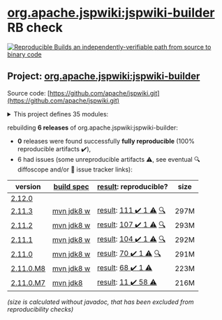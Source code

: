 [org.apache.jspwiki:jspwiki-builder](https://central.sonatype.com/artifact/org.apache.jspwiki/jspwiki-builder/2.11.3/versions) RB check
=======

[![Reproducible Builds](https://reproducible-builds.org/images/logos/rb.svg) an independently-verifiable path from source to binary code](https://reproducible-builds.org/)

## Project: [org.apache.jspwiki:jspwiki-builder](https://central.sonatype.com/artifact/org.apache.jspwiki/jspwiki-builder/2.11.3/versions)

Source code: [https://github.com/apache/jspwiki.git](https://github.com/apache/jspwiki.git)

<details><summary>This project defines 35 modules:</summary>

* [org.apache.jspwiki.it:jspwiki-it-builder](https://central.sonatype.com/artifact/org.apache.jspwiki.it/jspwiki-it-builder/2.11.3)
* [org.apache.jspwiki.it:jspwiki-it-test-cma](https://central.sonatype.com/artifact/org.apache.jspwiki.it/jspwiki-it-test-cma/2.11.3)
* [org.apache.jspwiki.it:jspwiki-it-test-cma-jdbc](https://central.sonatype.com/artifact/org.apache.jspwiki.it/jspwiki-it-test-cma-jdbc/2.11.3)
* [org.apache.jspwiki.it:jspwiki-it-test-custom](https://central.sonatype.com/artifact/org.apache.jspwiki.it/jspwiki-it-test-custom/2.11.3)
* [org.apache.jspwiki.it:jspwiki-it-test-custom-absolute-urls](https://central.sonatype.com/artifact/org.apache.jspwiki.it/jspwiki-it-test-custom-absolute-urls/2.11.3)
* [org.apache.jspwiki.it:jspwiki-it-test-custom-jdbc](https://central.sonatype.com/artifact/org.apache.jspwiki.it/jspwiki-it-test-custom-jdbc/2.11.3)
* [org.apache.jspwiki.it:jspwiki-selenide-tests](https://central.sonatype.com/artifact/org.apache.jspwiki.it/jspwiki-selenide-tests/2.11.3)
* [org.apache.jspwiki.wikipages:jspwiki-wikipages-builder](https://central.sonatype.com/artifact/org.apache.jspwiki.wikipages/jspwiki-wikipages-builder/2.11.3)
* [org.apache.jspwiki.wikipages:jspwiki-wikipages-de](https://central.sonatype.com/artifact/org.apache.jspwiki.wikipages/jspwiki-wikipages-de/2.11.3)
* [org.apache.jspwiki.wikipages:jspwiki-wikipages-en](https://central.sonatype.com/artifact/org.apache.jspwiki.wikipages/jspwiki-wikipages-en/2.11.3)
* [org.apache.jspwiki.wikipages:jspwiki-wikipages-es](https://central.sonatype.com/artifact/org.apache.jspwiki.wikipages/jspwiki-wikipages-es/2.11.3)
* [org.apache.jspwiki.wikipages:jspwiki-wikipages-fi](https://central.sonatype.com/artifact/org.apache.jspwiki.wikipages/jspwiki-wikipages-fi/2.11.3)
* [org.apache.jspwiki.wikipages:jspwiki-wikipages-fr](https://central.sonatype.com/artifact/org.apache.jspwiki.wikipages/jspwiki-wikipages-fr/2.11.3)
* [org.apache.jspwiki.wikipages:jspwiki-wikipages-it](https://central.sonatype.com/artifact/org.apache.jspwiki.wikipages/jspwiki-wikipages-it/2.11.3)
* [org.apache.jspwiki.wikipages:jspwiki-wikipages-nl](https://central.sonatype.com/artifact/org.apache.jspwiki.wikipages/jspwiki-wikipages-nl/2.11.3)
* [org.apache.jspwiki.wikipages:jspwiki-wikipages-pt_BR](https://central.sonatype.com/artifact/org.apache.jspwiki.wikipages/jspwiki-wikipages-pt_BR/2.11.3)
* [org.apache.jspwiki.wikipages:jspwiki-wikipages-ru](https://central.sonatype.com/artifact/org.apache.jspwiki.wikipages/jspwiki-wikipages-ru/2.11.3)
* [org.apache.jspwiki.wikipages:jspwiki-wikipages-zh_CN](https://central.sonatype.com/artifact/org.apache.jspwiki.wikipages/jspwiki-wikipages-zh_CN/2.11.3)
* [org.apache.jspwiki:jspwiki-210-adapters](https://central.sonatype.com/artifact/org.apache.jspwiki/jspwiki-210-adapters/2.11.3)
* [org.apache.jspwiki:jspwiki-210-test-adaptees](https://central.sonatype.com/artifact/org.apache.jspwiki/jspwiki-210-test-adaptees/2.11.3)
* [org.apache.jspwiki:jspwiki-api](https://central.sonatype.com/artifact/org.apache.jspwiki/jspwiki-api/2.11.3)
* [org.apache.jspwiki:jspwiki-bom](https://central.sonatype.com/artifact/org.apache.jspwiki/jspwiki-bom/2.11.3)
* [org.apache.jspwiki:jspwiki-bootstrap](https://central.sonatype.com/artifact/org.apache.jspwiki/jspwiki-bootstrap/2.11.3)
* [org.apache.jspwiki:jspwiki-builder](https://central.sonatype.com/artifact/org.apache.jspwiki/jspwiki-builder/2.11.3)
* [org.apache.jspwiki:jspwiki-cache](https://central.sonatype.com/artifact/org.apache.jspwiki/jspwiki-cache/2.11.3)
* [org.apache.jspwiki:jspwiki-event](https://central.sonatype.com/artifact/org.apache.jspwiki/jspwiki-event/2.11.3)
* [org.apache.jspwiki:jspwiki-http](https://central.sonatype.com/artifact/org.apache.jspwiki/jspwiki-http/2.11.3)
* [org.apache.jspwiki:jspwiki-kendra-searchprovider](https://central.sonatype.com/artifact/org.apache.jspwiki/jspwiki-kendra-searchprovider/2.11.3)
* [org.apache.jspwiki:jspwiki-main](https://central.sonatype.com/artifact/org.apache.jspwiki/jspwiki-main/2.11.3)
* [org.apache.jspwiki:jspwiki-markdown](https://central.sonatype.com/artifact/org.apache.jspwiki/jspwiki-markdown/2.11.3)
* [org.apache.jspwiki:jspwiki-portable](https://central.sonatype.com/artifact/org.apache.jspwiki/jspwiki-portable/2.11.3)
* [org.apache.jspwiki:jspwiki-tika-searchprovider](https://central.sonatype.com/artifact/org.apache.jspwiki/jspwiki-tika-searchprovider/2.11.3)
* [org.apache.jspwiki:jspwiki-util](https://central.sonatype.com/artifact/org.apache.jspwiki/jspwiki-util/2.11.3)
* [org.apache.jspwiki:jspwiki-war](https://central.sonatype.com/artifact/org.apache.jspwiki/jspwiki-war/2.11.3)
* [org.apache.jspwiki:jspwiki-wysiwyg](https://central.sonatype.com/artifact/org.apache.jspwiki/jspwiki-wysiwyg/2.11.3)
</details>

rebuilding **6 releases** of org.apache.jspwiki:jspwiki-builder:
- **0** releases were found successfully **fully reproducible** (100% reproducible artifacts :heavy_check_mark:),
- 6 had issues (some unreproducible artifacts :warning:, see eventual :mag: diffoscope and/or :memo: issue tracker links):

| version | [build spec](/BUILDSPEC.md) | [result](https://reproducible-builds.org/docs/jvm/): reproducible? | size |
| -- | --------- | ------ | -- |
| [2.12.0](https://central.sonatype.com/artifact/org.apache.jspwiki/jspwiki-builder/2.12.0/pom) | | | |
| [2.11.3](https://central.sonatype.com/artifact/org.apache.jspwiki/jspwiki-builder/2.11.3/pom) | [mvn jdk8 w](jspwiki-2.11.3.buildspec) | [result](jspwiki-builder-2.11.3.buildinfo): [111 :heavy_check_mark:  1 :warning:](jspwiki-builder-2.11.3.buildcompare) [:mag:](jspwiki-builder-2.11.3.diffoscope) | 297M |
| [2.11.2](https://central.sonatype.com/artifact/org.apache.jspwiki/jspwiki-builder/2.11.2/pom) | [mvn jdk8 w](jspwiki-2.11.2.buildspec) | [result](jspwiki-builder-2.11.2.buildinfo): [107 :heavy_check_mark:  1 :warning:](jspwiki-builder-2.11.2.buildcompare) [:mag:](jspwiki-builder-2.11.2.diffoscope) | 293M |
| [2.11.1](https://central.sonatype.com/artifact/org.apache.jspwiki/jspwiki-builder/2.11.1/pom) | [mvn jdk8 w](jspwiki-2.11.1.buildspec) | [result](jspwiki-builder-2.11.1.buildinfo): [104 :heavy_check_mark:  1 :warning:](jspwiki-builder-2.11.1.buildcompare) [:mag:](jspwiki-builder-2.11.1.diffoscope) | 292M |
| [2.11.0](https://central.sonatype.com/artifact/org.apache.jspwiki/jspwiki-builder/2.11.0/pom) | [mvn jdk8 w](jspwiki-2.11.0.buildspec) | [result](jspwiki-builder-2.11.0.buildinfo): [70 :heavy_check_mark:  1 :warning:](jspwiki-builder-2.11.0.buildcompare) [:mag:](jspwiki-builder-2.11.0.diffoscope) | 291M |
| [2.11.0.M8](https://central.sonatype.com/artifact/org.apache.jspwiki/jspwiki-builder/2.11.0.M8/pom) | [mvn jdk8 w](jspwiki-2.11.0.M8.buildspec) | [result](jspwiki-it-test-cma-jdbc-2.11.0.M8.buildinfo): [68 :heavy_check_mark:  1 :warning:](jspwiki-it-test-cma-jdbc-2.11.0.M8.buildcompare) | 223M |
| [2.11.0.M7](https://central.sonatype.com/artifact/org.apache.jspwiki/jspwiki-builder/2.11.0.M7/pom) | [mvn jdk8](jspwiki-2.11.0.M7.buildspec) | [result](jspwiki-it-test-cma-jdbc-2.11.0.M7.buildinfo): [11 :heavy_check_mark:  58 :warning:](jspwiki-it-test-cma-jdbc-2.11.0.M7.buildcompare) | 216M |

<i>(size is calculated without javadoc, that has been excluded from reproducibility checks)</i>

